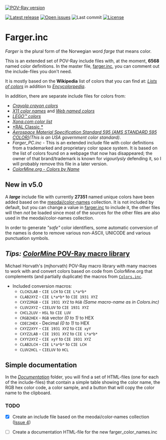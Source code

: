 [![POV-Ray version](https://img.shields.io/badge/POV--Ray-3.8-blue?style=plastic)](https://www.povray.org/)

[![Latest release](https://badgen.net/github/release/SvenErik1968/Farger.inc)](https://github.com/SvenErik1968/Farger.inc/releases)
[![Open issues](https://badgen.net/github/open-issues//SvenErik1968/Farger.inc)](https://github.com/SvenErik1968/Farger.inc/issues)
![Last commit](https://badgen.net/github/last-commit/SvenErik1968/Farger.inc)
[![License](https://badgen.net/github/license/SvenErik1968/Farger.inc)](https://github.com/SvenErik1968/Farger.inc/blob/master/LICENSE)

# Farger.inc
*Farger* is the plural form of the Norwegian word *farge* that means color.

This is an extended set of POV-Ray include files with, at the moment, **6568** named color definitions. In the master file, [farger.inc](./farger.inc), you can comment out the include-files you don't need.

It is mostly based on the **Wikipedia** list of colors that you can find at: [*Lists of colors*](http://en.wikipedia.org/wiki/List_of_colors) in addition to [*Encycolorpedia*](https://encycolorpedia.com/named).

In addition, there are separate include files for colors from:

- [*Crayola crayon colors*](https://en.wikipedia.org/wiki/List_of_Crayola_crayon_colors)
- [*X11 color names*](https://en.wikipedia.org/wiki/X11_color_names) and [*Web named colors*](https://en.wikipedia.org/wiki/Web_colors)
- [*LEGO™ colors*](http://www.peeron.com/cgi-bin/invcgis/colorguide.cgi)
- [*Xona.com color list*](http://xona.com/misc/colorlist/)
- [*RAL Classic *](https://en.wikipedia.org/wiki/List_of_RAL_colors#Overview)
- [*Aerospace Material Specification Standard 595 (AMS STANDARD 595 COLOR)*](http://www.federalstandardcolor.com/)_(This is an USA government color standard)_.
- *Farger_PC.inc* - This is an extended include file with color definitions from a trademarked and proprietary color space system. It is based on the list of colors found on a webpage that now has disappeared; the owner of that brand/trademark is known for _vigourlysly_ defending it, so I will probably remove this file in a later version.
- [*ColorMine.org - Colors by Name*](http://colormine.org/colors-by-name)

## New in v5.0
A **_large_** include file with currently **27351** named unique colors have been added based on the [meodai/color-names](https://github.com/meodai/color-names) collection. It is not included by default, but you can change a value in [farger.inc](./farger.inc) to include it, the other files will then _not_ be loaded since most of the sources for the other files are also used in the meodai/color-names collection.

In order to generate _"safe"_ color identifiers, some automatic conversion of the names is done to remove various non-ASCII, UNICODE and various punctuation symbols.

## _Tips:_ [*ColorMine* POV-Ray macro library](https://github.com/mjhorvath/ColorMine) ##
Michael Horvath's (mjhorvath) POV-Ray macro library with many macroes to work with and convert colors based on code from ColorMine.org that complements (and partially duplicate) the macros from [`Colors.inc`](https://github.com/POV-Ray/povray/blob/master/distribution/include/colors.inc).
- Included conversion macros:
    - `CLCH2LAB` - `CIE LCH` to `CIE L*a*b*`
    - `CLAB2XYZ` - `CIE L*a*b*` to `CIE 1931 XYZ`
    - `CXYZ2RGB` - `CIE 1931 XYZ` to `RGB` _(Same macro-name as in Colors.inc)_
    - `CLUV2XYZ` - `CIELUV` to `CIE 1931 XYZ`
    - `CHCL2LUV` - `HSL` to `CIE LUV`
    - `CRGB2HEX` - `RGB` vector _(0 to 1)_ to HEX
    - `CDEC2HEX` - Decimal _(0 to 1)_ to HEX
    - `CXYZ2XYY` - `CIE 1931 XYZ` to `CIE xyY`
    - `CXYZ2LAB` - `CIE 1931 XYZ` to `CIE L*a*b*`
    - `CXYY2XYZ` - `CIE xyY` to `CIE 1931 XYZ`
    - `CLAB2LCH` - `CIE L*a*b*` to `CIE LCH`
    - `CLUV2HCL` - `CIELUV` to `HCL`


## Simple documentation
In the [_Documentation_](./Documentation/) folder, you will find a set of HTML-files (one for each of the include-files) that contain a simple table showing the color name, the RGB hex color code, a color sample, and a button that will copy the color name to the clipboard.

### TODO
- [X] Create an include file based on the meodai/color-names collection ([Issue 4](https://github.com/SvenErik1968/Farger.inc/issues/4#issue-716782026))
- [ ] Create a documentation HTML-file for the new farger_color_names.inc
 
